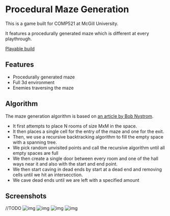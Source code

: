 # Procedural Maze Generation

This is a game built for COMP521 at McGill University.

It features a procedurally generated maze which is different at every playthrough.

[Playable build](https://eliotie.itch.io/maze-gen)

## Features
- Procedurally generated maze
- Full 3d environment
- Enemies traversing the maze 

## Algorithm 
The maze generation algorithm is based on [an article by Bob Nystrom](http://journal.stuffwithstuff.com/2014/12/21/rooms-and-mazes/).

- It first attempts to place N rooms of size MxM in the space.
- It then places a single cell for the entry of the maze and one for the exit.
- Then, we use a recursive backtracking algorithm to fill the empty space with a spanning tree. 
- We pick random unvisited points and call the recursive algorithm until all empty spaces are full
- We then create a single door between every room and one of the hall ways near it and also with the start and end point.
- We then start caving in dead ends by start at a dead end and removing cells until we hit an intersecction.
- We cave dead ends until we are left with a specified amount

## Screenshots
//TODO
![img](https://i.imgur.com/D0bhK5f.png)
![img](https://i.imgur.com/POZ2sV7.png)
![img](https://img.itch.zone/aW1hZ2UvMTc5NDU5LzgzODI0NC5wbmc=/original/3pMGvR.png)
![img](https://img.itch.zone/aW1hZ2UvMTc5NDU5LzgzODI0NS5wbmc=/original/mAe2AI.png)
